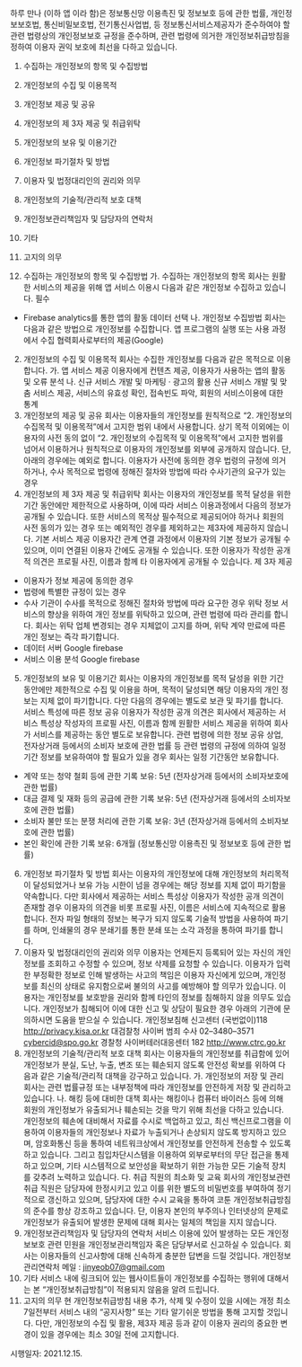 ﻿하루 만나 (이하 앱 이라 함)은 정보통신망 이용촉진 및 정보보호 등에 관한 법률, 개인정보보호법, 통신비밀보호법, 전기통신사업법, 등 정보통신서비스제공자가 준수하여야 할 관련 법령상의 개인정보보호 규정을 준수하며, 관련 법령에 의거한 개인정보취급방침을 정하여 이용자 권익 보호에 최선을 다하고 있습니다.
1. 수집하는 개인정보의 항목 및 수집방법
2. 개인정보의 수집 및 이용목적
3. 개인정보 제공 및 공유
4. 개인정보의 제 3자 제공 및 취급위탁
5. 개인정보의 보유 및 이용기간
6. 개인정보 파기절차 및 방법
7. 이용자 및 법정대리인의 권리와 의무
8. 개인정보의 기술적/관리적 보호 대책
9. 개인정보관리책임자 및 담당자의 연락처
10. 기타
11. 고지의 의무

1. 수집하는 개인정보의 항목 및 수집방법
가. 수집하는 개인정보의 항목
회사는 원활한 서비스의 제공을 위해 앱 서비스 이용시 다음과 같은 개인정보 수집하고 있습니다.
필수
- Firebase analytics를 통한 앱의 활동 데이터
선택
나. 개인정보 수집방법
회사는 다음과 같은 방법으로 개인정보를 수집합니다.
앱 프로그램의 실행 또는 사용 과정에서 수집
협력회사로부터의 제공(Google)
2. 개인정보의 수집 및 이용목적
회사는 수집한 개인정보를 다음과 같은 목적으로 이용합니다.
가. 앱 서비스 제공
이용자에게 컨텐츠 제공, 이용자가 사용하는 앱의 활동 및 오류 분석
나. 신규 서비스 개발 및 마케팅 · 광고의 활용
신규 서비스 개발 및 맞춤 서비스 제공, 서비스의 유효성 확인, 접속빈도 파악, 회원의 서비스이용에 대한 통계
3. 개인정보의 제공 및 공유
회사는 이용자들의 개인정보를 원칙적으로 “2. 개인정보의 수집목적 및 이용목적”에서 고지한 범위 내에서 사용합니다.
상기 목적 이외에는 이용자의 사전 동의 없이 “2. 개인정보의 수집목적 및 이용목적”에서 고지한 범위를 넘어서 이용하거나 원칙적으로 이용자의 개인정보를 외부에 공개하지 않습니다. 단, 아래의 경우에는 예외로 합니다.
이용자가 사전에 동의한 경우
법령의 규정에 의거하거나, 수사 목적으로 법령에 정해진 절차와 방법에 따라 수사기관의 요구가 있는 경우
4. 개인정보의 제 3자 제공 및 취급위탁
회사는 이용자의 개인정보를 목적 달성을 위한 기간 동안에만 제한적으로 사용하며, 이에 따라 서비스 이용과정에서 다음의 정보가 공개될 수 있습니다. 또한 서비스의 목적상 필수적으로 제공되어야 하거나 회원의 사전 동의가 있는 경우 또는 예외적인 경우를 제외하고는 제3자에 제공하지 않습니다.
기본 서비스 제공
이용자간 관계 연결 과정에서 이용자의 기본 정보가 공개될 수 있으며, 이미 연결된 이용자 간에도 공개될 수 있습니다. 또한 이용자가 작성한 공개적 의견은 프로필 사진, 이름과 함께 타 이용자에게 공개될 수 있습니다.
제 3자 제공
- 이용자가 정보 제공에 동의한 경우
- 법령에 특별한 규정이 있는 경우
- 수사 기관이 수사를 목적으로 정해진 절차와 방법에 따라 요구한 경우
위탁 정보
서비스의 향상을 위하여 개인 정보를 위탁하고 있으며, 관련 법령에 따라 관리를 합니다. 회사는 위탁 업체 변경되는 경우 지체없이 고지를 하며, 위탁 계약 만료에 따른 개인 정보는 즉각 파기합니다.
- 데이터 서버
Google firebase
- 서비스 이용 분석
Google firebase
5. 개인정보의 보유 및 이용기간
회사는 이용자의 개인정보를 목적 달성을 위한 기간 동안에만 제한적으로 수집 및 이용을 하며, 목적이 달성되면 해당 이용자의 개인 정보는 지체 없이 파기합니다. 다만 다음의 경우에는 별도로 보관 및 파기를 합니다.
서비스 특성에 따른 정보 공유
이용자가 작성한 공개 의견은 회사에서 제공하는 서비스 특성상 작성자의 프로필 사진, 이름과 함께 원활한 서비스 제공을 위하여 회사가 서비스를 제공하는 동안 별도로 보유합니다.
관련 법령에 의한 정보 공유
상업, 전자상거래 등에서의 소비자 보호에 관한 법률 등 관련 법령의 규정에 의하여 일정 기간 정보를 보유하여야 할 필요가 있을 경우 회사는 일정 기간동안 보유합니다.
- 계약 또는 청약 철회 등에 관한 기록 보유: 5년 (전자상거래 등에서의 소비자보호에 관한 법률)
- 대금 결제 및 재화 등의 공급에 관한 기록 보유: 5년 (전자상거래 등에서의 소비자보호에 관한 법률)
- 소비자 불만 또는 분쟁 처리에 관한 기록 보유: 3년 (전자상거래 등에서의 소비자보호에 관한 법률)
- 본인 확인에 관한 기록 보유: 6개월 (정보통신망 이용촉진 및 정보보호 등에 관한 법률)
6. 개인정보 파기절차 및 방법
회사는 이용자의 개인정보에 대해 개인정보의 처리목적이 달성되었거나 보유 가능 시한이 넘을 경우에는 해당 정보를 지체 없이 파기함을 약속합니다. 다만 회사에서 제공하는 서비스 특성상 이용자가 작성한 공개 의견이 존재할 경우 이용자의 의견을 비롯 프로필 사진, 이름은 서비스에 지속적으로 활용합니다.
전자 파일 형태의 정보는 복구가 되지 않도록 기술적 방법을 사용하여 파기를 하며, 인쇄물의 경우 분쇄기를 통한 분쇄 또는 소각 과정을 통하여 파기를 합니다.
7. 이용자 및 법정대리인의 권리와 의무
이용자는 언제든지 등록되어 있는 자신의 개인정보를 조회하고 수정할 수 있으며, 정보 삭제를 요청할 수 있습니다. 이용자가 입력한 부정확한 정보로 인해 발생하는 사고의 책임은 이용자 자신에게 있으며, 개인정보를 최신의 상태로 유지함으로써 불의의 사고를 예방해야 할 의무가 있습니다. 이용자는 개인정보를 보호받을 권리와 함께 타인의 정보를 침해하지 않을 의무도 있습니다.
개인정보가 침해되어 이에 대한 신고 및 상담이 필요한 경우 아래의 기관에 문의하시면 도움을 받으실 수 있습니다.
개인정보침해 신고센터
(국번없이)118
http://privacy.kisa.or.kr
대검찰청 사이버 범죄 수사
02–3480–3571
cybercid@spo.go.kr
경찰청 사이버테러대응센터
182
http://www.ctrc.go.kr
8. 개인정보의 기술적/관리적 보호 대책
회사는 이용자들의 개인정보를 취급함에 있어 개인정보가 분실, 도난, 누출, 변조 또는 훼손되지 않도록 안전성 확보를 위하여 다음과 같은 기술적/관리적 대책을 강구하고 있습니다.
가. 개인정보의 저장 및 관리
회사는 관련 법률규정 또는 내부정책에 따라 개인정보를 안전하게 저장 및 관리하고 있습니다.
나. 해킹 등에 대비한 대책
회사는 해킹이나 컴퓨터 바이러스 등에 의해 회원의 개인정보가 유출되거나 훼손되는 것을 막기 위해 최선을 다하고 있습니다.
개인정보의 훼손에 대비해서 자료를 수시로 백업하고 있고, 최신 백신프로그램을 이용하여 이용자들의 개인정보나 자료가 누출되거나 손상되지 않도록 방지하고 있으며, 암호화통신 등을 통하여 네트워크상에서 개인정보를 안전하게 전송할 수 있도록 하고 있습니다.
그리고 침입차단시스템을 이용하여 외부로부터의 무단 접근을 통제하고 있으며, 기타 시스템적으로 보안성을 확보하기 위한 가능한 모든 기술적 장치를 갖추려 노력하고 있습니다.
다. 취급 직원의 최소화 및 교육
회사의 개인정보관련 취급 직원은 담당자에 한정시키고 있고 이를 위한 별도의 비밀번호를 부여하여 정기적으로 갱신하고 있으며, 담당자에 대한 수시 교육을 통하여 코툰 개인정보취급방침의 준수를 항상 강조하고 있습니다.
단, 이용자 본인의 부주의나 인터넷상의 문제로 개인정보가 유출되어 발생한 문제에 대해 회사는 일체의 책임을 지지 않습니다.
9. 개인정보관리책임자 및 담당자의 연락처
서비스 이용에 있어 발생하는 모든 개인정보보호 관련 민원을 개인정보관리책임자 혹은 담당부서로 신고하실 수 있습니다.
회사는 이용자들의 신고사항에 대해 신속하게 충분한 답변을 드릴 것입니다.
개인정보 관리연락처
메일 : jinyeob07@gmail.com
10. 기타
서비스 내에 링크되어 있는 웹사이트들이 개인정보를 수집하는 행위에 대해서는 본 “개인정보취급방침”이 적용되지 않음을 알려 드립니다.
11. 고지의 의무
현 개인정보취급방침 내용 추가, 삭제 및 수정이 있을 시에는 개정 최소 7일전부터 서비스 내의 “공지사항” 또는 기타 알기쉬운 방법을 통해 고지할 것입니다. 다만, 개인정보의 수집 및 활용, 제3자 제공 등과 같이 이용자 권리의 중요한 변경이 있을 경우에는 최소 30일 전에 고지합니다.

시행일자: 2021.12.15.
